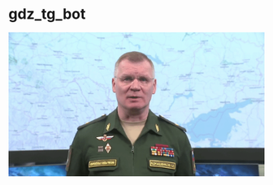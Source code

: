 # gdz_tg_bot

<img src ="https://github.com/13cide/gdz_tg_bot/blob/main/konashenkov_pizdit_chyo-to.gif">
